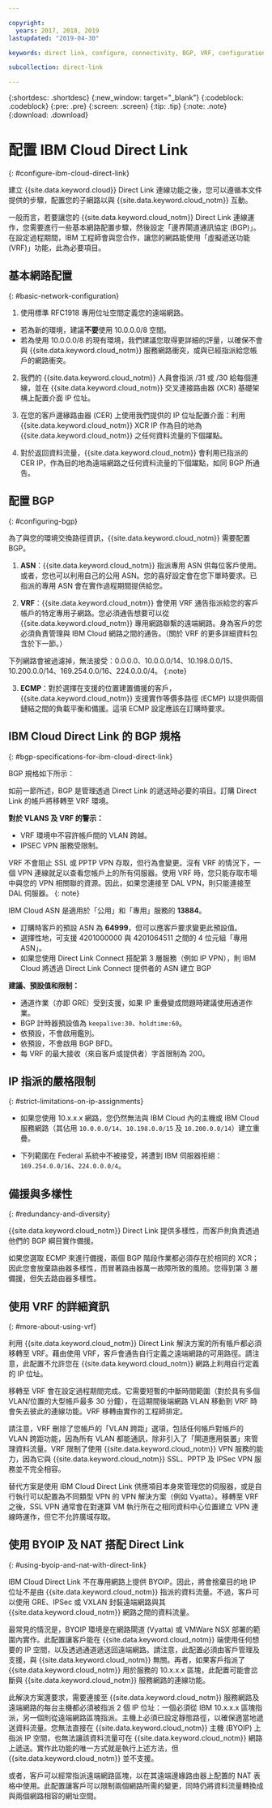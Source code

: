 ```yaml
---

copyright:
  years: 2017, 2018, 2019
lastupdated: "2019-04-30"

keywords: direct link, configure, connectivity, BGP, VRF, configuration, RFC1918, ASN, BYOIP, NAT, VLAN Spanning, 10.0.0.0/8, ECMP, redundancy, IP assignments, VMWare, Vyatta, IP limitations

subcollection: direct-link

---
```


{:shortdesc: .shortdesc}
{:new_window: target="_blank"}
{:codeblock: .codeblock}
{:pre: .pre}
{:screen: .screen}
{:tip: .tip}
{:note: .note}
{:download: .download}

# 配置 IBM Cloud Direct Link
{: #configure-ibm-cloud-direct-link}

建立 {{site.data.keyword.cloud}} Direct Link 連線功能之後，您可以遵循本文件提供的步驟，配置您的子網路以與 {{site.data.keyword.cloud_notm}} 互動。

一般而言，若要讓您的 {{site.data.keyword.cloud_notm}} Direct Link 連線運作，您需要進行一些基本網路配置步驟，然後設定「邊界閘道通訊協定 (BGP)」。在設定過程期間，IBM 工程師會與您合作，讓您的網路能使用「虛擬遞送功能 (VRF)」功能，此為必要項目。

## 基本網路配置
{: #basic-network-configuration}

1. 使用標準 RFC1918 專用位址空間定義您的遠端網路。 
 * 若為新的環境，建議**不要**使用 10.0.0.0/8 空間。 
 * 若為使用 10.0.0.0/8 的現有環境，我們建議您取得更詳細的評量，以確保不會與 {{site.data.keyword.cloud_notm}} 服務網路衝突，或與已經指派給您帳戶的網路衝突。

2. 我們的 {{site.data.keyword.cloud_notm}} 人員會指派 /31 或 /30 給每個連線，並在 {{site.data.keyword.cloud_notm}} 交叉連接路由器 (XCR) 基礎架構上配置介面 IP 位址。  

3. 在您的客戶邊緣路由器 (CER) 上使用我們提供的 IP 位址配置介面：利用 {{site.data.keyword.cloud_notm}} XCR IP 作為目的地為 {{site.data.keyword.cloud_notm}} 之任何資料流量的下個躍點。 

4. 對於返回資料流量，{{site.data.keyword.cloud_notm}} 會利用已指派的 CER IP，作為目的地為遠端網路之任何資料流量的下個躍點，如同 BGP 所通告。

## 配置 BGP
{: #configuring-bgp}

為了與您的環境交換路徑資訊，{{site.data.keyword.cloud_notm}} 需要配置 BGP。  

1. **ASN**：{{site.data.keyword.cloud_notm}} 指派專用 ASN 供每位客戶使用。或者，您也可以利用自己的公用 ASN。您的喜好設定會在您下單時要求。已指派的專用 ASN 會在實作過程期間提供給您。

2. **VRF**：{{site.data.keyword.cloud_notm}} 會使用 VRF 通告指派給您的客戶帳戶的特定專用子網路。您必須通告想要可以從 {{site.data.keyword.cloud_notm}} 專用網路聯繫的遠端網路。身為客戶的您必須負責管理與 IBM Cloud 網路之間的通告。（關於 VRF 的更多詳細資料包含於下一節。）

下列網路會被過濾掉，無法接受：0.0.0.0、10.0.0.0/14、10.198.0.0/15、10.200.0.0/14、169.254.0.0/16、224.0.0.0/4。
{:note}

3. **ECMP**：對於選擇在支援的位置建置備援的客戶，{{site.data.keyword.cloud_notm}} 支援實作等價多路徑 (ECMP) 以提供兩個鏈結之間的負載平衡和備援。這項 ECMP 設定應該在訂購時要求。

## IBM Cloud Direct Link 的 BGP 規格
{: #bgp-specifications-for-ibm-cloud-direct-link}

BGP 規格如下所示：

如前一節所述，BGP 是管理透過 Direct Link 的遞送時必要的項目。訂購 Direct Link 的帳戶將移轉至 VRF 環境。

**對於 VLANS 及 VRF 的警示：**
 * VRF 環境中不容許帳戶間的 VLAN 跨越。 
 * IPSEC VPN 服務受限制。 
 
VRF 不會阻止 SSL 或 PPTP VPN 存取，但行為會變更。沒有 VRF 的情況下，一個 VPN 連線就足以查看您帳戶上的所有伺服器。使用 VRF 時，您只能存取市場中與您的 VPN 相關聯的資源。因此，如果您連接至 DAL VPN，則只能連接至 DAL 伺服器。
{: note}

IBM Cloud ASN 是適用於「公用」和「專用」服務的 **13884**。 
 * 訂購時客戶的預設 ASN 為 **64999**，但可以應客戶要求變更此預設值。 
 * 選擇性地，可支援 4201000000 與 4201064511 之間的 4 位元組「專用 ASN」。
 * 如果您使用 Direct Link Connect 搭配第 3 層服務（例如 IP VPN），則 IBM Cloud 將透過 Direct Link Connect 提供者的 ASN 建立 BGP

**建議、預設值和限制：**

 * 通道作業（亦即 GRE）受到支援，如果 IP 重疊變成問題時建議使用通道作業。
 * BGP 計時器預設值為 `keepalive:30`、`holdtime:60`。
 * 依預設，不會啟用鑑別。
 * 依預設，不會啟用 BGP BFD。
 * 每 VRF 的最大接收（來自客戶或提供者）字首限制為 200。
 
## IP 指派的嚴格限制
{: #strict-limitations-on-ip-assignments}

 * 如果您使用 10.x.x.x 網路，您仍然無法與 IBM Cloud 內的主機或 IBM Cloud 服務網路（其佔用 `10.0.0.0/14`、`10.198.0.0/15` 及 `10.200.0.0/14`）建立重疊。  

 * 下列範圍在 Federal 系統中不被接受，將遭到 IBM 伺服器拒絕：`169.254.0.0/16`、`224.0.0.0/4`。

## 備援與多樣性
{: #redundancy-and-diversity}

{{site.data.keyword.cloud_notm}} Direct Link 提供多樣性，而客戶則負責透過他們的 BGP 綱目實作備援。

如果您選取 ECMP 來進行備援，兩個 BGP 階段作業都必須存在於相同的 XCR；因此您會放棄路由器多樣性，而冒著路由器萬一故障所致的風險。您得到第 3 層備援，但失去路由器多樣性。

## 使用 VRF 的詳細資訊
{: #more-about-using-vrf}

利用 {{site.data.keyword.cloud_notm}} Direct Link 解決方案的所有帳戶都必須移轉至 VRF。藉由使用 VRF，客戶會通告自行定義之遠端網路的可用路徑。請注意，此配置不允許您在 {{site.data.keyword.cloud_notm}} 網路上利用自行定義的 IP 位址。

移轉至 VRF 會在設定過程期間完成。它需要短暫的中斷時間範圍（對於具有多個 VLAN/位置的大型帳戶最多 30 分鐘），在這期間後端網路 VLAN 移動到 VRF 時會失去彼此的連線功能。VRF 移轉由實作的工程師排定。

請注意，VRF 刪除了您帳戶的「VLAN 跨距」選項，包括任何帳戶對帳戶的 VLAN 跨距功能，因為所有 VLAN 都能通訊，除非引入了「閘道應用裝置」來管理資料流量。VRF 限制了使用 {{site.data.keyword.cloud_notm}} VPN 服務的能力，因為它與 {{site.data.keyword.cloud_notm}} SSL、PPTP 及 IPSec VPN 服務並不完全相容。   

替代方案是使用 IBM Cloud Direct Link 供應項目本身來管理您的伺服器，或是自行執行可以配置為不同類型 VPN 的 VPN 解決方案（例如 Vyatta）。移轉至 VRF 之後，SSL VPN 通常會在對運算 VM 執行所在之相同資料中心位置建立 VPN 連線時運作，但它不允許廣域存取。

## 使用 BYOIP 及 NAT 搭配 Direct Link
{: #using-byoip-and-nat-with-direct-link}

IBM Cloud Direct Link 不在專用網路上提供 BYOIP。因此，將會捨棄目的地 IP 位址不是由 {{site.data.keyword.cloud_notm}} 指派的資料流量。不過，客戶可以使用 GRE、IPSec 或 VXLAN 封裝遠端網路與其 {{site.data.keyword.cloud_notm}} 網路之間的資料流量。  

最常見的情況是，BYOIP 環境是在網路閘道 (Vyatta) 或 VMWare NSX 部署的範圍內實作。此配置讓客戶能在 {{site.data.keyword.cloud_notm}} 端使用任何想要的 IP 空間，以及透過通道遞送回遠端網路。請注意，此配置必須由客戶管理及支援，與 {{site.data.keyword.cloud_notm}} 無關。再者，如果客戶指派了 {{site.data.keyword.cloud_notm}} 用於服務的 10.x.x.x 區塊，此配置可能會岔斷與 {{site.data.keyword.cloud_notm}} 服務網路的連線功能。 

此解決方案還要求，需要連接至 {{site.data.keyword.cloud_notm}} 服務網路及遠端網路的每台主機都必須被指派 2 個 IP 位址：一個必須從 IBM 10.x.x.x 區塊指派，另一個則從遠端網路區塊指派。主機上必須已設定靜態路徑，以確保適當地遞送資料流量。您無法直接在 {{site.data.keyword.cloud_notm}} 主機 (BYOIP) 上指派 IP 空間，也無法讓該資料流量可在 {{site.data.keyword.cloud_notm}} 網路上遞送。實作此功能的唯一方式就是執行上述方法，但 {{site.data.keyword.cloud_notm}} 並不支援。

或者，客戶可以經常指派遠端網路區塊，以在其遠端邊緣路由器上配置的 NAT 表格中使用。此配置讓客戶可以限制兩個網路所需的變更，同時仍將資料流量轉換成與兩個網路相容的網址空間。
